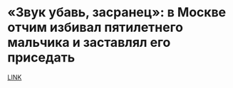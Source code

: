 # «Звук убавь, засранец»: в Москве отчим избивал пятилетнего мальчика и заставлял его приседать



[LINK](https://varlamov.ru/3779152.html)